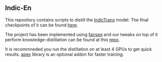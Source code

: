 ## Indic-En
This repository contains scripts to distill the [IndicTrans](https://github.com/AI4Bharat/indicTrans) model. The final checkpoints of it can be found [here](https://drive.google.com/drive/u/1/folders/1bfF2m1UzzNe_M9SB6M60BfQeTsx4zq5j).

The project has been implemented using [fairseq](https://github.com/facebookresearch/fairseq) and our tweaks on top of it perform knowledge-distillation can be found at this [repo](https://github.com/VarunGumma/fairseq).

It is recommneded you run the distillation on at least 4 GPUs to get quick results. [apex](https://github.com/NVIDIA/apex) library is an optional addon for faster training.
